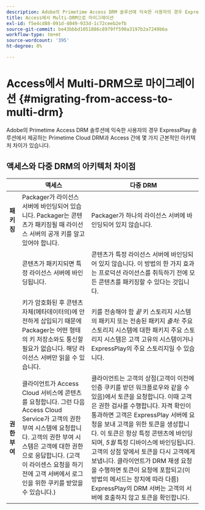 ```yaml
---
description: Adobe의 Primetime Access DRM 솔루션에 익숙한 사용자의 경우 ExpressPlay 솔루션에서 제공하는 Primetime Cloud DRM과 Access 간에 몇 가지 근본적인 아키텍처 차이가 있습니다.
title: Access에서 Multi-DRM으로 마이그레이션
exl-id: f5e4cd88-091d-4049-933d-1c72ceeb2efb
source-git-commit: be43bbbd1051886c8979ff590a3197b2a7249b6a
workflow-type: tm+mt
source-wordcount: '395'
ht-degree: 0%

---
```


# Access에서 Multi-DRM으로 마이그레이션 {#migrating-from-access-to-multi-drm}

Adobe의 Primetime Access DRM 솔루션에 익숙한 사용자의 경우 ExpressPlay 솔루션에서 제공하는 Primetime Cloud DRM과 Access 간에 몇 가지 근본적인 아키텍처 차이가 있습니다.

## 액세스와 다중 DRM의 아키텍처 차이점

|  | 액세스 | 다중 DRM |
|---|---|---|
| **패키징** | Packager가 라이선스 서버에 바인딩되어 있습니다. Packager는 콘텐츠가 패키징될 때 라이선스 서버의 공개 키를 알고 있어야 합니다. | Packager가 하나의 라이선스 서버에 바인딩되어 있지 않습니다. |
|  | 콘텐츠가 패키지되면 특정 라이선스 서버에 바인딩됩니다. | 콘텐츠가 특정 라이선스 서버에 바인딩되어 있지 않습니다. 이 방법의 한 가지 효과는 프로덕션 라이선스를 취득하기 전에 모든 콘텐츠를 패키징할 수 있다는 것입니다. |
|  | 키가 암호화된 후 콘텐츠 자체(메타데이터의)에 안전하게 삽입되기 때문에 Packager는 어떤 형태의 키 저장소와도 통신할 필요가 없습니다. 해당 라이선스 서버만 읽을 수 있습니다. | 키를 전송해야 함 *끝* 키 스토리지 시스템의 패키지 또는 전송된 패키지 *출처:* 주요 스토리지 시스템에 대한 패키지 주요 스토리지 시스템은 고객 고유의 시스템이거나 ExpressPlay의 주요 스토리지일 수 있습니다. |
| **권한 부여** | 클라이언트가 Access Cloud 서비스에 콘텐츠를 요청합니다. 그런 다음 Access Cloud Service가 고객의 권한 부여 시스템에 요청합니다. 고객의 권한 부여 시스템은 고객에 대한 권한으로 응답합니다. (고객이 라이센스 요청을 하기 전에 고객 서버에서 로그인을 위한 쿠키를 받았을 수 있습니다.) | 클라이언트는 고객의 상점(고객이 이전에 인증 쿠키를 받던 워크플로우와 같을 수 있음)에서 토큰을 요청합니다. 이때 고객은 권한 검사를 수행합니다. 자격 확인이 통과하면 고객은 ExpressPlay 서버에 요청을 보내 고객을 위한 토큰을 생성합니다. 이 토큰은 항상 특정 콘텐츠에 바인딩되며, *5월* 특정 디바이스에 바인딩됩니다. 고객의 상점 앞에서 토큰을 다시 고객에게 보냅니다. 클라이언트가 DRM 재생 요청을 수행하면 토큰이 요청에 포함되고(이 방법의 메서드는 장치에 따라 다름) ExpressPlay의 DRM 서버는 고객의 서버에 호출하지 않고 토큰을 확인합니다. |
